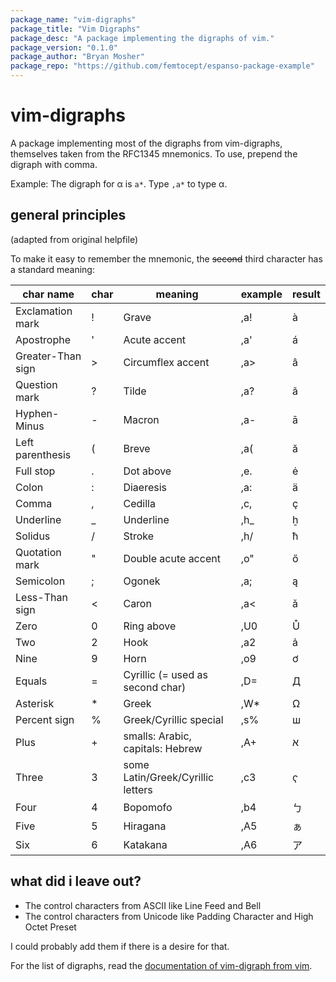 ```yaml
---
package_name: "vim-digraphs"
package_title: "Vim Digraphs"
package_desc: "A package implementing the digraphs of vim."
package_version: "0.1.0"
package_author: "Bryan Mosher"
package_repo: "https://github.com/femtocept/espanso-package-example"
---
```


# vim-digraphs 

A package implementing most of the digraphs from vim-digraphs, themselves taken from the RFC1345 mnemonics. To use, prepend the digraph with comma.

Example: The digraph for α is `a*`. Type `,a*` to type α.

## general principles
(adapted from original helpfile)

To make it easy to remember the mnemonic, the ~~second~~ third character has
a standard meaning:

| char name             | char  | meaning                           | example | result |
|-----------------------|-------|-----------------------------------|---------|--------|
| Exclamation mark      | !     | Grave                             | ,a! | à |
| Apostrophe            | '     | Acute accent                      | ,a' | á |
| Greater-Than sign     | >     | Circumflex accent                 | ,a> | â |
| Question mark         | ?     | Tilde                             | ,a? | ã |
| Hyphen-Minus          | -     | Macron                            | ,a- | ā |
| Left parenthesis      | (     | Breve                             | ,a( | ă |
| Full stop             | .     | Dot above                         | ,e. | ė |
| Colon                 | :     | Diaeresis                         | ,a: | ä |
| Comma                 | ,     | Cedilla                           | ,c, | ç |
| Underline             | _     | Underline                         | ,h_ | ẖ |
| Solidus               | /     | Stroke                            | ,h/ | ħ |
| Quotation mark        | "     | Double acute accent               | ,o" | ő |
| Semicolon             | ;     | Ogonek                            | ,a; | ą |
| Less-Than sign        | <     | Caron                             | ,a< | ǎ |
| Zero                  | 0     | Ring above                        | ,U0 | Ů |
| Two                   | 2     | Hook                              | ,a2 | ả |
| Nine                  | 9     | Horn                              | ,o9 | ơ |
| Equals                | =     | Cyrillic (= used as second char)  | ,D= | Д |
| Asterisk              | *     | Greek                             | ,W* | Ω |
| Percent sign          | %     | Greek/Cyrillic special            | ,s% | ш |
| Plus                  | +     | smalls: Arabic, capitals: Hebrew  | ,A+ | א |
| Three                 | 3     | some Latin/Greek/Cyrillic letters | ,c3 | ҁ |
| Four                  | 4     | Bopomofo                          | ,b4 | ㄅ |
| Five                  | 5     | Hiragana                          | ,A5 | ぁ |
| Six                   | 6     | Katakana                          | ,A6 | ア |

## what did i leave out?

- The control characters from ASCII like Line Feed and Bell
- The control characters from Unicode like Padding Character and High Octet Preset

I could probably add them if there is a desire for that.

For the list of digraphs, read the [documentation of vim-digraph from
vim](https://vimhelp.org/digraph.txt.html#digraphs-default).
